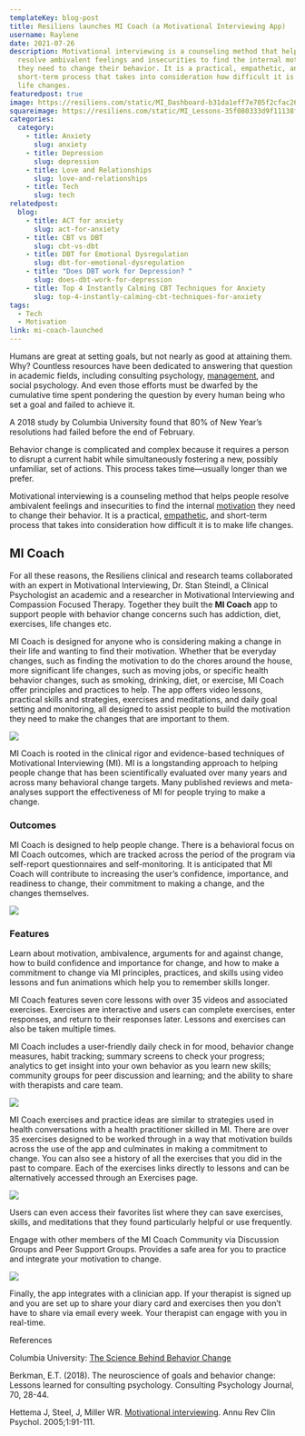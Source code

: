 ```yaml
---
templateKey: blog-post
title: Resiliens launches MI Coach (a Motivational Interviewing App)
username: Raylene
date: 2021-07-26
description: Motivational interviewing is a counseling method that helps people
  resolve ambivalent feelings and insecurities to find the internal motivation
  they need to change their behavior. It is a practical, empathetic, and
  short-term process that takes into consideration how difficult it is to make
  life changes.
featuredpost: true
image: https://resiliens.com/static/MI_Dashboard-b31da1eff7e705f2cfac26d90104d75c.png
squareimage: https://resiliens.com/static/MI_Lessons-35f080333d9f11138fe210dab2e2b396.png
categories:
  category:
    - title: Anxiety
      slug: anxiety
    - title: Depression
      slug: depression
    - title: Love and Relationships
      slug: love-and-relationships
    - title: Tech
      slug: tech
relatedpost:
  blog:
    - title: ACT for anxiety
      slug: act-for-anxiety
    - title: CBT vs DBT
      slug: cbt-vs-dbt
    - title: DBT for Emotional Dysregulation
      slug: dbt-for-emotional-dysregulation
    - title: "Does DBT work for Depression? "
      slug: does-dbt-work-for-depression
    - title: Top 4 Instantly Calming CBT Techniques for Anxiety
      slug: top-4-instantly-calming-cbt-techniques-for-anxiety
tags:
  - Tech
  - Motivation
link: mi-coach-launched
---
```

Humans are great at setting goals, but not nearly as good at attaining them. Why? Countless resources have been dedicated to answering that question in academic fields, including consulting psychology, [management](https://www.psychologytoday.com/us/basics/leadership "Psychology Today looks at management"), and social psychology. And even those efforts must be dwarfed by the cumulative time spent pondering the question by every human being who set a goal and failed to achieve it.

A 2018 study by Columbia University found that 80% of New Year’s resolutions had failed before the end of February.

Behavior change is complicated and complex because it requires a person to disrupt a current habit while simultaneously fostering a new, possibly unfamiliar, set of actions. This process takes time—usually longer than we prefer.

Motivational interviewing is a counseling method that helps people resolve ambivalent feelings and insecurities to find the internal [motivation](https://www.psychologytoday.com/us/basics/motivation "Psychology Today looks at motivation") they need to change their behavior. It is a practical, [empathetic](https://www.psychologytoday.com/us/basics/empathy "Psychology Today looks at empathetic"), and short-term process that takes into consideration how difficult it is to make life changes.

## MI Coach

For all these reasons, the Resiliens clinical and research teams collaborated with an expert in Motivational Interviewing, Dr. Stan Steindl, a Clinical Psychologist an academic and a researcher in Motivational Interviewing and Compassion Focused Therapy. Together they built the **MI Coach** app to support people with behavior change concerns such has addiction, diet, exercises, life changes etc.

MI Coach is designed for anyone who is considering making a change in their life and wanting to find their motivation. Whether that be everyday changes, such as finding the motivation to do the chores around the house, more significant life changes, such as moving jobs, or specific health behavior changes, such as smoking, drinking, diet, or exercise, MI Coach offer principles and practices to help. The app offers video lessons, practical skills and strategies, exercises and meditations, and daily goal setting and monitoring, all designed to assist people to build the motivation they need to make the changes that are important to them.

![](https://resiliens.com/static/MI_Lessons-35f080333d9f11138fe210dab2e2b396.png)

MI Coach is rooted in the clinical rigor and evidence-based techniques of Motivational Interviewing (MI). MI is a longstanding approach to helping people change that has been scientifically evaluated over many years and across many behavioral change targets. Many published reviews and meta-analyses support the effectiveness of MI for people trying to make a change.

### Outcomes

MI Coach is designed to help people change. There is a behavioral focus on MI Coach outcomes, which are tracked across the period of the program via self-report questionnaires and self-monitoring. It is anticipated that MI Coach will contribute to increasing the user’s confidence, importance, and readiness to change, their commitment to making a change, and the changes themselves.

![](https://resiliens.com/static/MI_Assesment-759cf53918349844dca6105444fd3b30.png)

### Features

Learn about motivation, ambivalence, arguments for and against change, how to build confidence and importance for change, and how to make a commitment to change via MI principles, practices, and skills using video lessons and fun animations which help you to remember skills longer.

MI Coach features seven core lessons with over 35 videos and associated exercises. Exercises are interactive and users can complete exercises, enter responses, and return to their responses later. Lessons and exercises can also be taken multiple times.

MI Coach includes a user-friendly daily check in for mood, behavior change measures, habit tracking; summary screens to check your progress; analytics to get insight into your own behavior as you learn new skills; community groups for peer discussion and learning; and the ability to share with therapists and care team.

![](https://resiliens.com/static/MI_DailyTracking-c55662516b7a287c505e0761e9dafac5.png)

MI Coach exercises and practice ideas are similar to strategies used in health conversations with a health practitioner skilled in MI. There are over 35 exercises designed to be worked through in a way that motivation builds across the use of the app and culminates in making a commitment to change. You can also see a history of all the exercises that you did in the past to compare. Each of the exercises links directly to lessons and can be alternatively accessed through an Exercises page.

![](https://resiliens.com/static/MI_Exercise-820b274dfe39f91f4d2dc07547e42a6e.png)

Users can even access their favorites list where they can save exercises, skills, and meditations that they found particularly helpful or use frequently.

Engage with other members of the MI Coach Community via Discussion Groups and Peer Support Groups. Provides a safe area for you to practice and integrate your motivation to change.

![](https://resiliens.com/static/MI_Community-16cf696bc75605d5127a7ee3547edcac.png)

Finally, the app integrates with a clinician app. If your therapist is signed up and you are set up to share your diary card and exercises then you don’t have to share via email every week. Your therapist can engage with you in real-time.

References

Columbia University: [The Science Behind Behavior Change](https://www.cuimc.columbia.edu/news/science-behind-behavior-change)

Berkman, E.T. (2018). The neuroscience of goals and behavior change: Lessons learned for consulting psychology. Consulting Psychology Journal, 70, 28-44.

Hettema J, Steel, J, Miller WR. [Motivational interviewing](http://www.integration.samhsa.gov/MI_Annual_Review_of_Clinical_Psych.pdf). Annu Rev Clin Psychol. 2005;1:91-111.